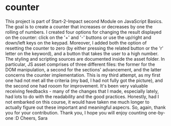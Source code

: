 # counter
This project is part of Start-2-Impact second Module on JavaScript Basics. The goal is to create a counter that increases or decreases by one the rolling of numbers. 
I created four options for changing the result displayed on the counter: click on the '+' and '-' buttons or use the up/right and down/left keys on the keypad. Moreover, I added both the option of resetting the counter to zero (by either pressing the related button or the 'r' letter on the keyword), and a button that takes the user to a high number.
The styling and scripting sources are documented inside the asset folder. In particular, JS asset comprises of three different files: the former for the DOM manipulation, a second for the sections' advancement, and the latter concerns the counter implementation.
This is my third attempt, as my first one had not met all the criteria (my bad, I had not fully got the picture), and the second one had rooom for improvement.
It's been very valuable receiving feedbacks - many of the changes that I made, especially lately, had lots to do with the readability and the good practices. Honestly, had I not embarked on this course, it would have taken me much longer to actually figure out these important and meaningful aspecrs.
So, again, thank you for your contribution.
Thank you, I hope you will enjoy counting one-by-one :D Cheers, Sara
